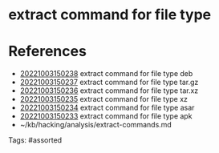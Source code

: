 # extract command for file type

# References
- [20221003150238](/zet/20221003150238/) extract command for file type deb
- [20221003150237](/zet/20221003150237/) extract command for file type tar.gz
- [20221003150236](/zet/20221003150236/) extract command for file type tar.xz
- [20221003150235](/zet/20221003150235/) extract command for file type xz
- [20221003150234](/zet/20221003150234/) extract command for file type asar
- [20221003150233](/zet/20221003150233/) extract command for file type apk
- ~/kb/hacking/analysis/extract-commands.md

Tags:
    #assorted

